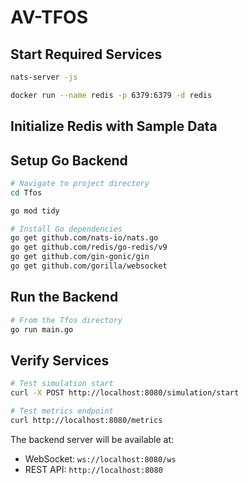 # AV-TFOS

## Start Required Services

```bash
nats-server -js
```

```bash
docker run --name redis -p 6379:6379 -d redis
```

## Initialize Redis with Sample Data

## Setup Go Backend

```bash
# Navigate to project directory
cd Tfos

go mod tidy

# Install Go dependencies
go get github.com/nats-io/nats.go
go get github.com/redis/go-redis/v9
go get github.com/gin-gonic/gin
go get github.com/gorilla/websocket
```

## Run the Backend

```bash
# From the Tfos directory
go run main.go
```

## Verify Services

```bash
# Test simulation start
curl -X POST http://localhost:8080/simulation/start

# Test metrics endpoint
curl http://localhost:8080/metrics
```

The backend server will be available at:
- WebSocket: `ws://localhost:8080/ws`
- REST API: `http://localhost:8080`